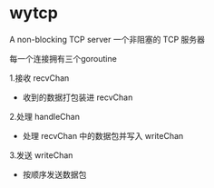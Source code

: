 # wytcp
A non-blocking TCP server
一个非阻塞的 TCP 服务器


每一个连接拥有三个goroutine


1.接收 recvChan


* 收到的数据打包装进 recvChan
 
 
2.处理 handleChan


* 处理 recvChan 中的数据包并写入 writeChan
 
 
3.发送 writeChan

* 按顺序发送数据包
